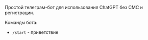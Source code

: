 Простой телеграм-бот для использования ChatGPT без СМС и регистрации.

Команды бота:

- `/start` - приветствие
